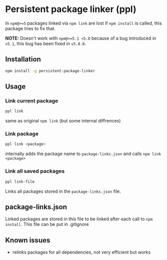 # Persistent package linker (ppl)

In `npm@>=5` packages linked via `npm link` are lost if `npm install` is called, this package tries to fix that. 

**NOTE:**
Doesn't work with `npm@>=5.1 <5.8` because of a bug introduced in `v5.1`, this bug has been fixed in `v5.8.0`. 

## Installation
```bash
npm install -g persistent-package-linker
```

## Usage
### Link current package
```bash
ppl link 
```
same as original `npm link` (but some internal diffrences)


### Link package
```bash
ppl link <package>
```
internally adds the package name to `package-links.json` and calls `npm link <package>`


### Link all saved packages
```bash
ppl link-file
```
Links all packages stored in the `package-links.json` file.

## package-links.json
Linked packages are stored in this file to be linked after each call to `npm install`. This file can be put in .gitignore

## Known issues
- relinks packages for all dependencies, not very efficient but works

